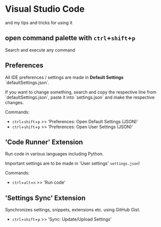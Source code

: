 # Visual Studio Code
and my tips and tricks for using it

## open command palette with `ctrl`+`shift`+`p` 
Search and execute any command

## Preferences
All IDE preferences / settings are made in **Default Settings** ´defaultSettings.json´. 

If you want to change something, search and copy the respective line from ´defaultSettings.json´, paste it into ´settings.json´ and make the respective changes.

Commands:
- `ctrl`+`shift`+`p` >> 'Preferences: Open Default Settings (JSON)'
- `ctrl`+`shift`+`p` >> 'Preferences: Open User Settings (JSON)'

## 'Code Runner' Extension
Run code in various languages including Python.

Important settings are to be made in 'User settings' `settings.json`! 

Commands:
- `ctrl`+`alt`+`n` >> 'Run code'


## 'Settings Sync' Extension
Synchronizes settings, snippets, extensions etc. using GitHub Gist.

- `ctrl`+`shift`+`p` >> 'Sync: Update/Upload Settings'
